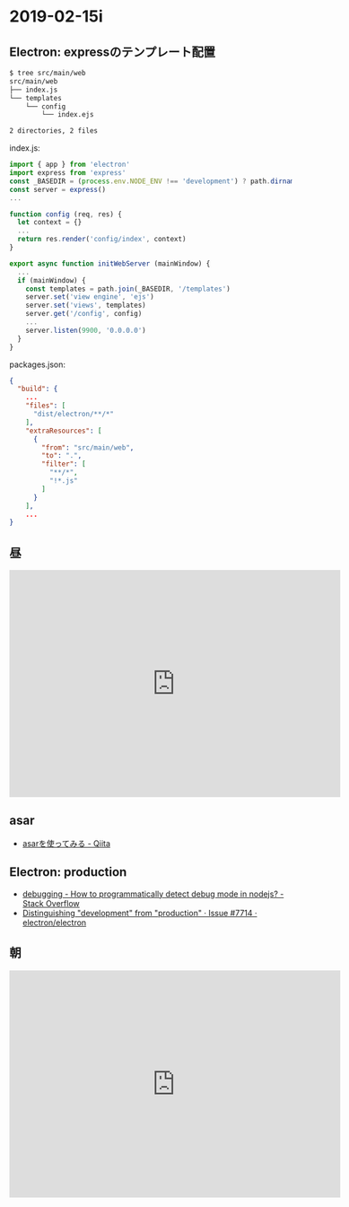 # 2019-02-15i

## Electron: expressのテンプレート配置

~~~bash
$ tree src/main/web
src/main/web
├── index.js
└── templates
    └── config
        └── index.ejs

2 directories, 2 files
~~~

index.js: 

~~~js
import { app } from 'electron'
import express from 'express'
const _BASEDIR = (process.env.NODE_ENV !== 'development') ? path.dirname(app.getAppPath()) : __dirname
const server = express()
...

function config (req, res) {
  let context = {}
  ...
  return res.render('config/index', context)
}

export async function initWebServer (mainWindow) {
  ...
  if (mainWindow) {
    const templates = path.join(_BASEDIR, '/templates')
    server.set('view engine', 'ejs')
    server.set('views', templates)
    server.get('/config', config)
    ...
    server.listen(9900, '0.0.0.0')
  }
}
~~~

packages.json:

~~~json
{
  "build": {
    ...
    "files": [
      "dist/electron/**/*"
    ],
    "extraResources": [
      {
        "from": "src/main/web",
        "to": ".",
        "filter": [
          "**/*",
          "!*.js"
        ]
      }
    ],
    ...
}
~~~

## 昼

<iframe height='405' width='590' frameborder='0' allowtransparency='true' scrolling='no' src='https://www.strava.com/activities/2149874986/embed/9561709a97a62e767ee5f46b2585c17e5d24761a'></iframe>

## asar

- [asarを使ってみる - Qiita](https://qiita.com/niusounds/items/2739fdbc26df03421bfe)

## Electron: production

- [debugging - How to programmatically detect debug mode in nodejs? - Stack Overflow](https://stackoverflow.com/questions/6889470/how-to-programmatically-detect-debug-mode-in-nodejs)
- [Distinguishing "development" from "production" · Issue #7714 · electron/electron](https://github.com/electron/electron/issues/7714)

## 朝

<iframe height='405' width='590' frameborder='0' allowtransparency='true' scrolling='no' src='https://www.strava.com/activities/2149700303/embed/ad5c521fa2171798d3c29d7996bcf1ec021f838f'></iframe>
